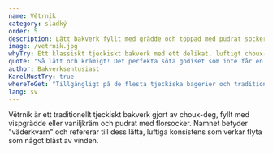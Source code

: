 ```yaml
---
name: Větrník
category: sladký
order: 5
description: Lätt bakverk fyllt med grädde och toppad med pudrat socker
image: /vetrnik.jpg
whyTry: Ett klassiskt tjeckiskt bakverk med ett delikat, luftigt choux-skal fyllt med söt grädde. Lätt och inte för tungt, perfekt till kaffe. Finns i de flesta tjeckiska bagerier och kaféer.
quote: "Så lätt och krämigt! Det perfekta söta godiset som inte får en att känna sig för mätt."
author: Bakverksentusiast
KarelMustTry: true
whereToGet: "Tillgängligt på de flesta tjeckiska bagerier och traditionella kaféer runt om i Prag"
lang: sv
---
```


Větrník är ett traditionellt tjeckiskt bakverk gjort av choux-deg, fyllt med vispgrädde eller vaniljkräm och pudrat med florsocker. Namnet betyder "väderkvarn" och refererar till dess lätta, luftiga konsistens som verkar flyta som något blåst av vinden.